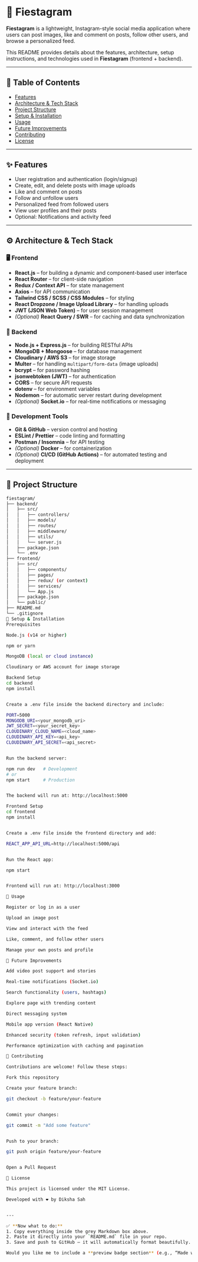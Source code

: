 # 📸 Fiestagram

**Fiestagram** is a lightweight, Instagram-style social media application where users can post images, like and comment on posts, follow other users, and browse a personalized feed.  

This README provides details about the features, architecture, setup instructions, and technologies used in **Fiestagram** (frontend + backend).

---

## 🧩 Table of Contents
- [Features](#features)
- [Architecture & Tech Stack](#architecture--tech-stack)
- [Project Structure](#project-structure)
- [Setup & Installation](#setup--installation)
- [Usage](#usage)
- [Future Improvements](#future-improvements)
- [Contributing](#contributing)
- [License](#license)

---

## ✨ Features
- User registration and authentication (login/signup)
- Create, edit, and delete posts with image uploads
- Like and comment on posts
- Follow and unfollow users
- Personalized feed from followed users
- View user profiles and their posts
- Optional: Notifications and activity feed

---

## ⚙️ Architecture & Tech Stack

### 🖥️ Frontend
- **React.js** – for building a dynamic and component-based user interface  
- **React Router** – for client-side navigation  
- **Redux / Context API** – for state management  
- **Axios** – for API communication  
- **Tailwind CSS / SCSS / CSS Modules** – for styling  
- **React Dropzone / Image Upload Library** – for handling uploads  
- **JWT (JSON Web Token)** – for user session management  
- *(Optional)* **React Query / SWR** – for caching and data synchronization  

### 🧠 Backend
- **Node.js + Express.js** – for building RESTful APIs  
- **MongoDB + Mongoose** – for database management  
- **Cloudinary / AWS S3** – for image storage  
- **Multer** – for handling `multipart/form-data` (image uploads)  
- **bcrypt** – for password hashing  
- **jsonwebtoken (JWT)** – for authentication  
- **CORS** – for secure API requests  
- **dotenv** – for environment variables  
- **Nodemon** – for automatic server restart during development  
- *(Optional)* **Socket.io** – for real-time notifications or messaging  

### 🧰 Development Tools
- **Git & GitHub** – version control and hosting  
- **ESLint / Prettier** – code linting and formatting  
- **Postman / Insomnia** – for API testing  
- *(Optional)* **Docker** – for containerization  
- *(Optional)* **CI/CD (GitHub Actions)** – for automated testing and deployment  

---

## 🧱 Project Structure

```bash
fiestagram/
├── backend/
│   ├── src/
│   │   ├── controllers/
│   │   ├── models/
│   │   ├── routes/
│   │   ├── middleware/
│   │   ├── utils/
│   │   └── server.js
│   ├── package.json
│   └── .env
├── frontend/
│   ├── src/
│   │   ├── components/
│   │   ├── pages/
│   │   ├── redux/ (or context)
│   │   ├── services/
│   │   └── App.js
│   ├── package.json
│   └── public/
├── README.md
└── .gitignore
🚀 Setup & Installation
Prerequisites

Node.js (v14 or higher)

npm or yarn

MongoDB (local or cloud instance)

Cloudinary or AWS account for image storage

Backend Setup
cd backend
npm install


Create a .env file inside the backend directory and include:

PORT=5000
MONGODB_URI=<your_mongodb_uri>
JWT_SECRET=<your_secret_key>
CLOUDINARY_CLOUD_NAME=<cloud_name>
CLOUDINARY_API_KEY=<api_key>
CLOUDINARY_API_SECRET=<api_secret>


Run the backend server:

npm run dev   # Development
# or
npm start     # Production


The backend will run at: http://localhost:5000

Frontend Setup
cd frontend
npm install


Create a .env file inside the frontend directory and add:

REACT_APP_API_URL=http://localhost:5000/api


Run the React app:

npm start


Frontend will run at: http://localhost:3000

🧭 Usage

Register or log in as a user

Upload an image post

View and interact with the feed

Like, comment, and follow other users

Manage your own posts and profile

🌱 Future Improvements

Add video post support and stories

Real-time notifications (Socket.io)

Search functionality (users, hashtags)

Explore page with trending content

Direct messaging system

Mobile app version (React Native)

Enhanced security (token refresh, input validation)

Performance optimization with caching and pagination

🤝 Contributing

Contributions are welcome! Follow these steps:

Fork this repository

Create your feature branch:

git checkout -b feature/your-feature


Commit your changes:

git commit -m "Add some feature"


Push to your branch:

git push origin feature/your-feature


Open a Pull Request

📄 License

This project is licensed under the MIT License.

Developed with ❤️ by Diksha Sah


---

✅ **Now what to do:**
1. Copy everything inside the grey Markdown box above.  
2. Paste it directly into your `README.md` file in your repo.  
3. Save and push to GitHub — it will automatically format beautifully.

Would you like me to include a **preview badge section** (e.g., “Made with React”, “License: MIT”, “S
